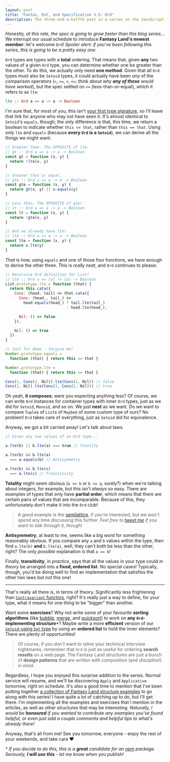 ```yaml
---
layout: post
title: "Fantas, Eel, and Specification 3.5: Ord"
description: The three-and-a-halfth post in a series on the JavaScript Fantasy Land specification.
---
```


_Honestly, at this rate, the spec is going to grow faster than this blog series..._ We interrupt our usual schedule to introduce **Fantasy Land's newest member**: let's welcome `Ord`! _Spoiler alert: if you've been following this series, this is going to be a pretty easy one_.

`Ord` types are types with a **total** ordering. That means that, given **any** two values of a given `Ord` type, you can determine whether one be greater than the other. To do this, we actually only need **one method**. Given that all `Ord` types must also be `Setoid` types, it could actually have been _any_ of the comparison operators (`>`, `>=`, `<`, `<=`; _think about why **any of these** would have worked_), but the spec settled on `<=` (less-than-or-equal), which it refers to as `lte`:

```haskell
lte :: Ord a => a ~> a -> Boolean
```

I'm sure that, for most of you, this isn't [your first type signature](/2017/03/08/fantas-eel-and-specification-2/), so I'll leave that link for anyone who may not have seen it. It's almost identical to `Setoid`'s `equals`, though; the only difference is that, this time, we return a boolean to indicate whether `this <= that`, rather than `this == that`. Using only `lte` and `equals` (because **every `Ord` is a `Setoid`**), we can derive all the things we might want:

```javascript
// Greater than. The OPPOSITE of lte.
// gt :: Ord a => a -> a -> Boolean
const gt = function (x, y) {
  return !lte(x, y)
}

// Greater than or equal.
// gte :: Ord a => a -> a -> Boolean
const gte = function (x, y) {
  return gt(x, y) || x.equals(y)
}

// Less than. The OPPOSITE of gte!
// lt :: Ord a => a -> a -> Boolean
const lt = function (x, y) {
  return !gte(x, y)
}

// And we already have lte!
// lte :: Ord a => a -> a -> Boolean
const lte = function (x, y) {
  return x.lte(y)
}
```

_That_ is how, using `equals` and one of those four functions, we have enough to derive the other three. This is _really neat_, and `Ord` continues to please:

```javascript
// Recursive Ord definition for List!
// lte :: Ord a => [a] ~> [a] -> Boolean
List.prototype.lte = function (that) {
  return this.cata({
    Cons: (head, tail) => that.cata({
      Cons: (head_, tail_) =>
        head.equals(head_) ? tail.lte(tail_)
                           : head.lte(head_),

      Nil: () => false
    }),

    Nil: () => true
  })
}

// Just for demo - forgive me!
Number.prototype.equals =
  function (that) { return this == that }

Number.prototype.lte =
  function (that) { return this <= that }

Cons(1, Cons(2, Nil)).lte(Cons(1, Nil)) // false
Cons(1, Nil).lte(Cons(1, Cons(2, Nil))) // true
```

Oh yeah, **it composes**; were you expecting anything less? Of course, we can write `Ord` instances for container types with inner `Ord` types, just as we did for `Setoid`, `Monoid`, and so on. We just **nest** as we want. Do we want to compare `Tuple`s of `List`s of `Maybe`s of some custom type of ours? No problem! `Ord` takes care of everything, just as `Setoid` did for equivalence.

Anyway, we got a bit carried away! Let's talk about laws.

```javascript
// Given any two values of an Ord type...

a.lte(b) || b.lte(a) === true // Totality

a.lte(b) && b.lte(a)
  === a.equals(b) // Antisymmetry

a.lte(b) && b.lte(c)
  === a.lte(c) // Transitivity
```

**Totality** might seem obvious (`a <= b` or `b <= a`, surely?) when we're talking about integers, for example, but this isn't _always_ so easy. There are examples of types that only have **partial order**, which means that there are certain pairs of values that are incomparable. Because of this, they unfortunately don't make it into the `Ord` club!

> A good example is the [semilattice](https://en.wikipedia.org/wiki/Semilattice), if you're interested, but we won't spend any time discussing this further. _Feel free to [tweet me](http://twitter.com/am_i_tom) if you want to talk through it, though!_

**Antisymmetry**, at least to me, seems like a big word for something reasonably obvious. If you compare any `a` and `b` values within the type, then find `a.lte(b)` **and** `b.lte(a)`, well, they can't both be less than the other, right? The only _possible_ explanation is that `a == b`!

Finally, **transitivity**, in _practice_, says that all the values in your type could _in theory_ be arranged into a **fixed, ordered list**. No special cases! Typically, though, you'd be doing well to find an implementation that satisfies the other two laws but _not_ this one!

---

That's really all there is, in terms of theory. Significantly less frightening than [`Contravariant` functors](/2017/04/03/fantas-eel-and-specification-7/), right? It's really just a way to define, for your type, what it means for one thing to be "bigger" than another.

Want some **exercises**? Why not write some of your favourite **sorting algorithms** (like [bubble](https://en.wikipedia.org/wiki/Bubble_sort), [merge](https://en.wikipedia.org/wiki/Merge_sort), and [quicksort](https://en.wikipedia.org/wiki/Quicksort)) to work on **any `Ord`-implementing structure***? Maybe write a more **efficient** version of our [`Setoid`-using `Set` type](/2017/03/09/fantas-eel-and-specification-3/) by using an **ordered list** to hold the inner elements? There are plenty of opportunities!

> Of course, if you _don't_ want to relive your technical interview nightmares, remember that `Ord` is just as useful for ordering **search results** on a web page. The Fantasy Land structures are just a bunch of **design patterns** that are written with composition (and _discipline_!) in mind.

Regardless, I hope you enjoyed this surprise addition to the series. Normal service will resume, and we'll be discovering `Apply` and `Applicative` tomorrow, right on schedule. It's _also_ a good time to mention that I've been putting together [a collection of Fantasy Land structure examples](https://github.com/i-am-tom/fantas-eel-and-specification) to go along with this series! I have quite a lot of catching up to do, but I'll get there. I'm implementing all the examples and exercises that I mention in the articles, as well as other structures that may be interesting. _Naturally, I would be **honoured** if you wanted to contribute any examples you've found helpful, or even just add a couple comments and helpful tips to what's already there!_

Anyway, that's all from me! See you tomorrow, everyone - enjoy the rest of your weekends, and take care &hearts;

_* If you decide to do this, this is a **great** candidate for an [npm](http://npmjs.com) package. Seriously, **I will use this** - let me know when you publish!_
